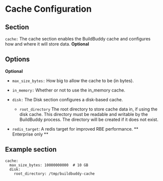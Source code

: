 <!--
{
  "name": "Cache",
  "category": "5eed3e2ace045b343fc0a328",
  "priority": 500
}
-->

# Cache Configuration

## Section

`cache:` The cache section enables the BuildBuddy cache and configures how and where it will store data. **Optional**

## Options

**Optional**

- `max_size_bytes:` How big to allow the cache to be (in bytes).

- `in_memory:` Whether or not to use the in_memory cache.

- `disk:` The Disk section configures a disk-based cache.

  - `root_directory` The root directory to store cache data in, if using the disk cache. This directory must be readable and writable by the BuildBuddy process. The directory will be created if it does not exist.

- `redis_target`: A redis target for improved RBE performance. ** Enterprise only **

## Example section

```
cache:
  max_size_bytes: 10000000000  # 10 GB
  disk:
    root_directory: /tmp/buildbuddy-cache
```
